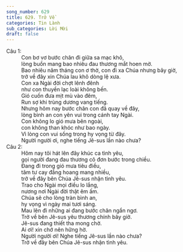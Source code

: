 ```yaml
---
song_number: 629
title: 629. Trở Về
categories: Tin Lành
sub_categories: Lời Mời
draft: false
---
```

<dl><dt>Câu 1:</dt><dd data-verse="1">Con bơ vơ bước chân đi giữa sa mạc khô, <br/>lòng buồn mang bao nhiêu đau thương mắt hoen mờ. <br/>Bao nhiêu năm tháng con ơ thờ, con đi xa Chúa nhưng bây giờ, <br/>trở về đây xin Chúa lau khô dòng lệ xưa. <br/>Con xa Ngài đời chợt lênh đênh <br/>như con thuyền lạc loài không bến. <br/>Gió cuốn đưa mịt mù vào đêm, <br/>Run sợ khi trùng dương vang tiếng. <br/>Nhưng hôm nay bước chân con đã quay về đây, <br/>lòng bình an con yên vui trong cánh tay Ngài. <br/>Con không lo gió mưa bên ngoài, <br/>con không than khóc như bao ngày. <br/>Vì lòng con vui sống trong hy vọng từ đây. <br/>Người người ơi, nghe tiếng Jê-sus lần nào chưa? </dd><dt>Câu 2:</dt><dd data-verse="2">Hôm nay tôi hát lên đây khúc ca tình yêu, <br/>gọi người đang đau thương cô đơn bước trong chiều. <br/>Ðang đi trong gió mưa tiêu điều, <br/>tâm tư cay đắng hoang mang nhiều, <br/>trở về đây bên Chúa Jê-sus nhận tình yêu. <br/>Trao cho Ngài mọi điều lo lắng, <br/>nương nơi Ngài đời thật êm ấm. <br/>Chúa sẽ cho lòng tràn bình an, <br/>hy vọng vì ngày mai tươi sáng. <br/>Mau lên đi những ai đang bước chân ngẩn ngơ. <br/>Trở về bên Jê-sus yêu thương chính bây giờ. <br/>Jê-sus đang thiết tha mong chờ. <br/>Ai ơi! xin chớ nên hững hờ. <br/>Người người ơi! Nghe tiếng Jê-sus lần nào chưa? <br/>Trở về đây bên Chúa Jê-sus nhận tình yêu. </dd></dl>